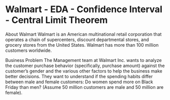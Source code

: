 # Walmart - EDA - Confidence Interval - Central Limit Theorem

About Walmart
Walmart is an American multinational retail corporation that operates a chain of supercenters, discount departmental stores, and grocery stores from the United States. Walmart has more than 100 million customers worldwide.

Business Problem
The Management team at Walmart Inc. wants to analyze the customer purchase behavior (specifically, purchase amount) against the customer’s gender and the various other factors to help the business make better decisions. They want to understand if the spending habits differ between male and female customers: Do women spend more on Black Friday than men? (Assume 50 million customers are male and 50 million are female).
